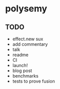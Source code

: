 # polysemy

## TODO

* effect.new sux
* add commentary
* talk
* readme
* CI
* launch!
* blog post
* benchmarks
* tests to prove fusion

